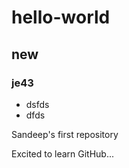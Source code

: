 # hello-world
## new
### je43

* dsfds
* dfds

Sandeep's first repository

Excited to learn GitHub...
